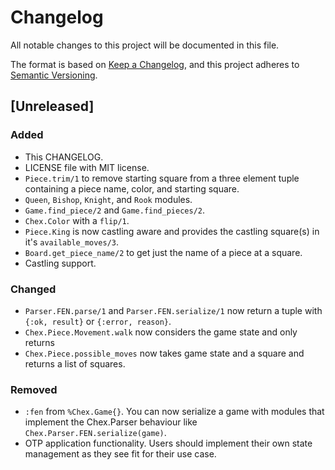 # Changelog

All notable changes to this project will be documented in this file.

The format is based on [Keep a Changelog](https://keepachangelog.com/en/1.0.0/),
and this project adheres to [Semantic Versioning](https://semver.org/spec/v2.0.0.html).

## [Unreleased]

### Added

- This CHANGELOG.
- LICENSE file with MIT license.
- `Piece.trim/1` to remove starting square from a three element tuple
    containing a piece name, color, and starting square.
- `Queen`, `Bishop`, `Knight`, and `Rook` modules.
- `Game.find_piece/2` and `Game.find_pieces/2`.
- `Chex.Color` with a `flip/1`.
- `Piece.King` is now castling aware and provides the castling square(s) in it's
    `available_moves/3`.
- `Board.get_piece_name/2` to get just the name of a piece at a square.
- Castling support.

### Changed

- `Parser.FEN.parse/1` and `Parser.FEN.serialize/1` now return a tuple with
    `{:ok, result}` or `{:error, reason}`.
- `Chex.Piece.Movement.walk` now considers the game state and only returns
- `Chex.Piece.possible_moves` now takes game state and a square and returns a
    list of squares.

### Removed

- `:fen` from `%Chex.Game{}`. You can now serialize a game with modules that
    implement the Chex.Parser behaviour like `Chex.Parser.FEN.serialize(game)`.
- OTP application functionality. Users should implement their own state
    management as they see fit for their use case.
